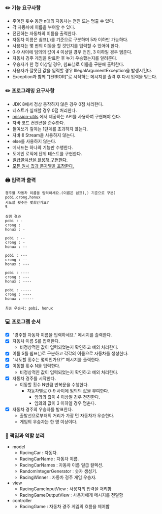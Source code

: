 ### ✏️ 기능 요구사항

- 주어진 횟수 동안 n대의 자동차는 전진 또는 멈출 수 있다.
- 각 자동차에 이름을 부여할 수 있다.
- 전진하는 자동차의 이름을 출력한다.
- 자동차 이름은 쉼표(,)를 기준으로 구분하며 5자 이하만 가능하다.
- 사용자는 몇 번의 이동을 할 것인지를 입력할 수 있어야 한다.
- 0-9 사이에 임의의 값이 4 이상일 경우 전진, 3 이하일 경우 멈춘다.
- 자동차 경주 게임을 완료한 후 누가 우승했는지를 알려준다.
- 우승자가 한 명 이상일 경우, 쉼표(,)로 이름을 구분해 출력한다.
- 사용자가 잘못된 값을 입력할 경우 IllegalArgumentException을 발생시킨다.
- Exception과 함께 "[ERROR]"로 시작하는 메시지를 출력 후 다시 입력을 받는다.

### ✏️ 프로그래밍 요구사항

- JDK 8에서 정상 동작하지 않은 경우 0점 처리한다.
- 테스트가 실패할 경우 0점 처리한다.
- [mission-utils](https://github.com/woowacourse-projects/mission-utils) 에서 제공하는 API를 사용하여 구현해야 한다.
- 자바 코드 컨벤션을 준수한다.
- 들여쓰기 깊이는 1단계를 초과하지 않는다.
- 자바 8 Stream을 사용하지 않는다.
- else를 사용하지 않는다.
- 메서드는 하나의 기능만 수행한다.
- 도메인 로직에 단위 테스트를 구현한다.
- [일급콜렉션을 활용해 구현한다.](https://developerfarm.wordpress.com/2012/02/01/object_calisthenics_/)
- [모든 원시 값과 문자열을 포장한다.](https://developerfarm.wordpress.com/2012/01/27/object_calisthenics_4/)

### 🖨️ 입력과 출력

```
경주할 자동차 이름을 입력하세요.(이름은 쉼표(,) 기준으로 구분)
pobi,crong,honux
시도할 횟수는 몇회인가요?
5

실행 결과
pobi : -
crong :
honux : -

pobi : --
crong : -
honux : --

pobi : ---
crong : --
honux : ---

pobi : ----
crong : ---
honux : ----

pobi : -----
crong : ----
honux : -----

최종 우승자: pobi, honux
```

### 💻 프로그램 순서

- [x] "경주할 자동차 이름을 입력하세요." 메시지를 출력한다.
- [x] 자동차 이름 S를 입력한다.
  - 비정상적인 값이 입력되었는지 확인하고 예외 처리한다.
- [x] 이름 S를 쉼표(,)로 구분하고 각각의 이름으로 자동차를 생성한다.
- [x] "시도할 횟수는 몇회인가요?" 메시지를 출력한다.
- [x] 이동할 횟수 N을 입력한다.
  - 비정상적인 값이 입력되었는지 확인하고 예외 처리한다.
- [x] 자동차 경주를 시작한다.
  - 이동할 횟수 N만큼 반복문을 수행한다.
    - 자동차별로 0-9 사이에 임의의 값을 부여한다.
      - 임의의 값이 4 이상일 경우 전진한다.
      - 임의의 값이 3 이하일 경우 멈춘다.
- [x] 자동차 경주의 우승자를 발표한다.
  - 출발선으로부터의 거리가 가장 먼 자동차가 우승한다.
  - 게임의 우승자는 한 명 이상이다.

### 🔑️️️ 책임과 역할 분리

- model
    - RacingCar : 자동차. 
    - RacingCarName : 자동차 이름.
    - RacingCarNames : 자동차 이름 일급 컬렉션.
    - RandomIntegerGenerator : 숫자 생성기.
    - RacingWinner : 자동차 경주 게임 우승자.
- view
  - RacingGameInputView : 사용자의 입력을 처리함
  - RacingGameOutputView : 사용자에게 메시지를 전달함
- controller
    - RacingGame : 자동차 경주 게임의 흐름을 제어함
